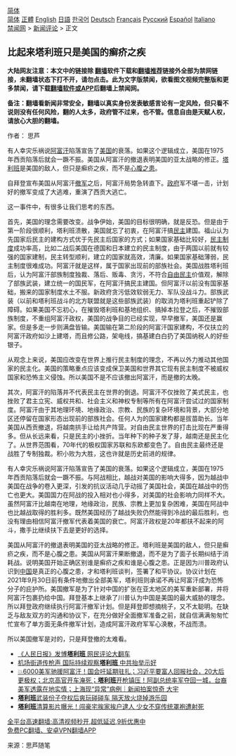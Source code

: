  <!-- 面包屑导航 --> <div class="breadcrumb"><!-- GTranslate: https://gtranslate.io/ -->  <div class="switcher notranslate">  <div class="selected">  <a href="#" onclick="return false;"> 简体</a>  </div>  <div class="option">  <a href="https://www.bannedbook.org" onclick="doGTranslate('zh-CN|zh-CN');jQuery('div.switcher div.selected a').html(jQuery(this).html());return false;" title="简体中文" class="nturl selected"> 简体</a>  <a href="https://www.bannedbook.org/zh-tw/" onclick="doGTranslate('zh-CN|zh-TW');jQuery('div.switcher div.selected a').html(jQuery(this).html());return false;" title="繁體中文" class="nturl"> 正體</a>  <a href="https://www.bannedbook.org/en/" onclick="doGTranslate('zh-CN|en');jQuery('div.switcher div.selected a').html(jQuery(this).html());return false;" title="English" class="nturl"> English</a>  <a href="https://www.bannedbook.org/ja/" onclick="doGTranslate('zh-CN|ja');jQuery('div.switcher div.selected a').html(jQuery(this).html());return false;" title="日本語" class="nturl"> 日語</a>  <a href="https://www.bannedbook.org/ko/" onclick="doGTranslate('zh-CN|ko');jQuery('div.switcher div.selected a').html(jQuery(this).html());return false;" title="한국어" class="nturl"> 한국어</a>  <a href="https://www.bannedbook.org/de/" onclick="doGTranslate('zh-CN|de');jQuery('div.switcher div.selected a').html(jQuery(this).html());return false;" title="Deutsch" class="nturl"> Deutsch</a>  <a href="https://www.bannedbook.org/fr/" onclick="doGTranslate('zh-CN|fr');jQuery('div.switcher div.selected a').html(jQuery(this).html());return false;" title="Français" class="nturl"> Français</a>  <a href="https://www.bannedbook.org/ru/" onclick="doGTranslate('zh-CN|ru');jQuery('div.switcher div.selected a').html(jQuery(this).html());return false;" title="Русский" class="nturl"> Русский</a>  <a href="https://www.bannedbook.org/es/" onclick="doGTranslate('zh-CN|es');jQuery('div.switcher div.selected a').html(jQuery(this).html());return false;" title="Español" class="nturl"> Español</a>  <a href="https://www.bannedbook.org/it/" onclick="doGTranslate('zh-CN|it');jQuery('div.switcher div.selected a').html(jQuery(this).html());return false;" title="Italiano" class="nturl"> Italiano</a>  </div>  </div>      <div class='breadcrumb-sub'><!-- Breadcrumb NavXT 6.3.0 --> <a href="https://www.bannedbook.org/" class="home">禁闻网</a> &gt; <a href="https://www.bannedbook.org/bnews/comments/" class="category">新闻评论</a> &gt; 正文</div></div><h2>比起来塔利班只是美国的癣疥之疾</h2> <p class="notice"><b>大陆网友注意：本文中的链接除 <a href="https://github.com/bannedbook/fanqiang" >翻墙</a>软件下载和<a href="https://github.com/killgcd/justmysocks/blob/master/README.md">翻墙推荐</a>链接外全部为禁网链接，未翻墙状态下打不开，请勿点击。此为文字版禁闻，欲看图文视频完整版和更多禁闻，请下载<a href="https://github.com/bannedbook/fanqiang">翻墙软件或APP</a>后翻墙上禁闻网。</p><p>备注：翻墙看新闻非常安全，翻墙以真实身份发表敏感言论有一定风险，但只看不说则没有任何风险，翻的人太多，政府管不过来，也不管。信息自由是天赋人权，请放心大胆的翻墙。</b></p>  <div class="entry"> <p>作者： 思芦</p> <p id="summary">有人幸灾乐祸说<a href="https://www.bannedbook.org/bnews/tag/%e9%98%bf%e5%af%8c%e6%b1%97/" class="st_tag internal_tag" rel="tag" title="标签 阿富汗 下的日志">阿富汗</a>陷落宣告了<a href="https://www.bannedbook.org/bnews/tag/%e7%be%8e%e5%9b%bd/" class="st_tag internal_tag" rel="tag" title="标签 美国 下的日志">美国</a>的衰落。如果这个逻辑成立，美国在1975年西贡陷落后就会一蹶不振。美国从阿富汗的撤退表明美国的亚太战略的修正。<a href="https://www.bannedbook.org/bnews/tag/%e5%a1%94%e5%88%a9%e7%8f%ad/" class="st_tag internal_tag" rel="tag" title="标签 塔利班 下的日志">塔利班</a>是美国的敌人，但只是癣疥之疾，而不是<a href="https://www.bannedbook.org/bnews/tag/%E5%BF%83%E8%85%B9%E4%B9%8B%E6%82%A3/" class="st_tag internal_tag" rel="tag" title="标签 心腹之患 下的日志">心腹之患</a>。</p> <p>自拜登宣布美国从阿富汗<a href="https://www.bannedbook.org/bnews/tag/%E6%92%A4%E5%86%9B/" class="st_tag internal_tag" rel="tag" title="标签 撤军 下的日志">撤军</a>之后，阿富汗局势急转直下。<a href="https://www.bannedbook.org/bnews/tag/%e6%94%bf%e5%ba%9c/" class="st_tag internal_tag" rel="tag" title="标签 政府 下的日志">政府</a>军不堪一击，计划好的撤军变成了大逃难，重演了西贡大逃亡。</p>  <p>这一事件中，有很多让我们思考的东西。</p> <p>首先，美国的理念需要改变。战争伊始，美国的目标很明确，就是反恐。但是由于第一阶段很顺利，塔利班溃散，美国就忘了初衷，在阿富汗搞<a href="https://www.bannedbook.org/bnews/tag/%e6%b0%91%e4%b8%bb/" class="st_tag internal_tag" rel="tag" title="标签 民主 下的日志">民主</a>建国。福山认为先国家后民主的建构方式优于先民主后国家的方式；如果国家基础比较好，<a href="https://www.bannedbook.org/bnews/tag/%e6%b0%91%e4%b8%bb%e5%88%b6%e5%ba%a6/" class="st_tag internal_tag" rel="tag" title="标签 民主制度 下的日志">民主制度</a>成功率高，比如二战后美国在德国和日本建立的民主制度，由于两国以前就有较强的国家建制，民主转型顺利，建立的国家就高效，清廉。如果国家基础薄弱，民主制度很难成功。阿富汗就是这样，属于国家出现前的部族社会。美国战胜塔利班后，认为阿富汗部族制度独裁、落后、贩毒、贪污，不符合<a href="https://www.bannedbook.org/bnews/tag/%e8%87%aa%e7%94%b1%e6%b0%91%e4%b8%bb/" class="st_tag internal_tag" rel="tag" title="标签 自由民主 下的日志">自由民主</a>价值观，解除了部族武装，建立统一的国民军，在阿富汗搞民主建国。但阿富汗以前没有国家基础，搬来的国家制度水土不服。新政府贪污低效软弱无力、军队没战斗力。部族武装（以前和塔利班战斗的北方联盟就是这些部族武装）的取消为塔利班重起铲除了障碍。如果美国不忘初心，在摧毁塔利班和基地组织、搞掉本拉登之后，不摧毁部族制度，不重组阿富汗政权，美国的战争目的已经实现，早早撤军，美国还是赢家。但是多走一步则满盘皆输。美国输在第二阶段的阿富汗国家建构，不仅扶立的阿富汗政府如沙上建塔，而且修公路，架电线，搞基建白白扔了美国纳税人的好些银子。</p> <p>从观念上来说，美国应改变在世界上推行民主制度的理念，不再以外力推动其他国家的民主化。美国的策略重点应该变成保卫美国和世界其它现有民主制度不被威权国家和恐怖主义侵蚀。所以美国不是不应该撤出阿富汗，而是撤的太晚。</p>  <p>其次，阿富汗的陷落并不代表民主在世界的倒退。阿富汗不仅挫败了美式民主，也挫败了君主立宪、威权共和、社会主义和神权专制等所有在阿富汗尝试过的国家制度。阿富汗由于其地理环境、地缘政治、宗教、民族的复杂环境和背景，大部分地区还停留在国家形态出现前的部族社会。任何人为的国家建构都是拔苗助长。当年美国从西贡撤退，将越南拱手让给共产阵营。对自由民主世界的打击比现在严重得多。但从长远来看，只是民主的小挫折。当年种下的种子发了芽，越南还是民主化了。从世界范围看，70年代的极权国家苏联和东欧都变色了。自由民主最终还是战胜了专制独裁。积小败为大胜，这也许就是历史前进的规律。</p> <p>有人幸灾乐祸说阿富汗陷落宣告了美国的衰落。如果这个逻辑成立，美国在1975年西贡陷落后就会一蹶不振。与阿战相比，越战对美国的影响大得多，因为越战中美国在战争的卷入更深，引发的抗议活动几乎动摇了美国社会，美国在越战中的伤亡也更大。美国国力在阿战的投入相对也小得多，对美国的社会影响力同样不大。虽然阿富汗比越南在地理，地缘政治，民族、宗教上更加复杂困难，美国在阿战中也比越战取得的胜利多。既然美国经历了越战失败仍然能得到冷战的最后胜利，也没有理由相信阿富汗撤军代表着美国的衰亡。阿富汗政权是20年都扶不起来的阿斗，撒手比继续扶下去是更好的选择。</p> <p>美国从阿富汗的撤退表明美国的亚太战略的修正。塔利班是美国的敌人，但只是癣疥之疾，而不是心腹之患。美国从阿富汗果断撤退，而不是为了面子长期纠结于消耗战。说明美国开始正确区别谁是癣疥之疾和谁是心腹之患。正是因为川普政府认识到<span class='wp_keywordlink_affiliate'><a href="https://www.bannedbook.org/" title="中国" target="_blank">中国</a></span>是真正的心腹之患，才和塔利班谈判，签署了和平协议。协议计划在2021年9月30日前有条件地撤出全部美军，塔利班则承诺不再让阿富汗成为恐怖分子的庇护所。美国撤军是为了针对中国的扩张在亚太地区的美军重新部署，并将阿富汗包裹扔给中国。拜登基本上继承了川普认为中国是美国的最大威胁的理念。所以拜登政府继续执行阿富汗撤军计划。但是拜登即想摘桃子，又不太聪明。在缺乏与敌友双方的沟通和协议下，在充分做好全面撤军准备之前，就自信满满匆匆忙忙宣布了单方面无条件撤军计划，造成阿富汗政府军军心涣散，不战而溃。</p>  <p>所以美国撤军是对的，只是拜登撤的太难看。</p> <ul class='op-related-articles' title='相关阅读'> <li><a href='https://www.bannedbook.org/bnews/comments/20210819/1609087.html' target='_blank'>《人民日报》发博<b>塔利班</b> 网民评论大翻车</a></li> <li><a href='https://www.bannedbook.org/bnews/comments/20210819/1609078.html' target='_blank'>机场街道传枪声 国际持续观察<b>塔利班</b> 中共抬举示好</a></li> <li><a href='https://www.bannedbook.org/bnews/bannedvideo/20210819/1609077.html' target='_blank'>💥6000美军驰援阿富汗！国会吁延期驻扎；习近平要富人回报社会，20大后更极权；北京高官开车淹死；<b>塔利班</b>开枪镇压！阿副总统率军夺回一城，台裔美军透露在地实情；上海现“异常”病例｜新闻拍案惊奇 大宇</a></li> <li><a href='https://www.bannedbook.org/bnews/worldnews/20210819/1609068.html' target='_blank'><b>塔利班</b>武装份子夺权后爽玩碰碰车 隔天放火烧掉游乐园</a></li> <li><a href='https://www.bannedbook.org/bnews/topimagenews/20210819/1609059.html' target='_blank'><b>塔利班</b>清算影片曝光！闯豪宅挨家挨户逮人 少女不穿传统罩袍遭射死</a></li> </ul> <p class="texttj"> <a href="https://github.com/bannedbook/fanqiang/wiki/V2ray%E6%9C%BA%E5%9C%BA" target="_blank">全平台高速翻墙:高清视频秒开,超低延迟,9折优惠中</a><br/> <a href="https://github.com/bannedbook/fanqiang/wiki/%E7%A6%81%E9%97%BB%E7%BD%91%E5%AE%89%E5%8D%93%E7%BF%BB%E5%A2%99%E6%96%B0%E9%97%BBAPP" target="_blank">免费PC翻墙、安卓VPN翻墙APP</a></p><p> 来源：思芦随笔 </p> <a name='sharetosocial'></a>  <div style="margin-bottom:5px;padding-bottom:5px;clear:both"> <div id="archive-pix-1" class="banner-ads"> <!-- AuctionX Display platform tag START --> <div id="26318x728x90x621x_ADSLOT2" clicktrack="%%CLICK_URL_ESC%%"></div> <!-- AuctionX Display platform tag END --> </div> <div id="archive-pix-2" class="banner-ads"> <!-- AuctionX Display platform tag START --> <div id="26315x300x250x621x_ADSLOT2" clicktrack="%%CLICK_URL_ESC%%"></div> <!-- AuctionX Display platform tag END --> </div> </div>  <div id="archive-pix-1" class="banner-ads"> <!-- AuctionX Display platform tag START --> <div id="26318x728x90x621x_ADSLOT3" clicktrack="%%CLICK_URL_ESC%%"></div> <!-- AuctionX Display platform tag END --> </div> </div><!--END ENTRY--> 